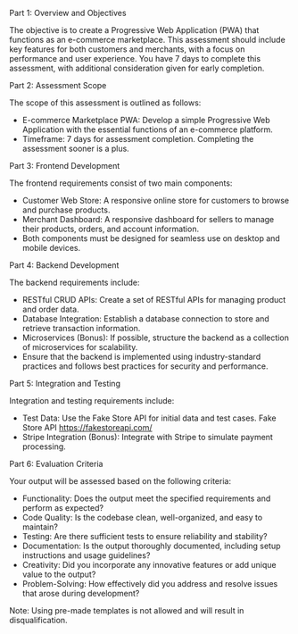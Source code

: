 Part 1: Overview and Objectives

The objective is to create a Progressive Web Application (PWA) that functions as an e-commerce marketplace. This assessment should include key features for both customers and merchants, with a focus on performance and user experience. You have 7 days to complete this assessment, with additional consideration given for early completion.

Part 2: Assessment Scope

The scope of this assessment is outlined as follows:

- E-commerce Marketplace PWA: Develop a simple Progressive Web Application with the essential functions of an e-commerce platform.
- Timeframe: 7 days for assessment completion. Completing the assessment sooner is a plus.

Part 3: Frontend Development

The frontend requirements consist of two main components:

- Customer Web Store: A responsive online store for customers to browse and purchase products.
- Merchant Dashboard: A responsive dashboard for sellers to manage their products, orders, and account information.
- Both components must be designed for seamless use on desktop and mobile devices.

Part 4: Backend Development

The backend requirements include:

- RESTful CRUD APIs: Create a set of RESTful APIs for managing product and order data.
- Database Integration: Establish a database connection to store and retrieve transaction information.
- Microservices (Bonus): If possible, structure the backend as a collection of microservices for scalability.
- Ensure that the backend is implemented using industry-standard practices and follows best practices for security and performance.

Part 5: Integration and Testing

Integration and testing requirements include:

- Test Data: Use the Fake Store API for initial data and test cases. Fake Store API https://fakestoreapi.com/
- Stripe Integration (Bonus): Integrate with Stripe to simulate payment processing.

Part 6: Evaluation Criteria

Your output will be assessed based on the following criteria:

- Functionality: Does the output meet the specified requirements and perform as expected?
- Code Quality: Is the codebase clean, well-organized, and easy to maintain?
- Testing: Are there sufficient tests to ensure reliability and stability?
- Documentation: Is the output thoroughly documented, including setup instructions and usage guidelines?
- Creativity: Did you incorporate any innovative features or add unique value to the output?
- Problem-Solving: How effectively did you address and resolve issues that arose during development?

Note: Using pre-made templates is not allowed and will result in disqualification.
